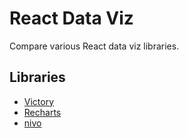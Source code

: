 # React Data Viz

Compare various React data viz libraries.

## Libraries

- [Victory](https://formidable.com/open-source/victory/)
- [Recharts](https://recharts.org/en-US/)
- [nivo](https://nivo.rocks/)
